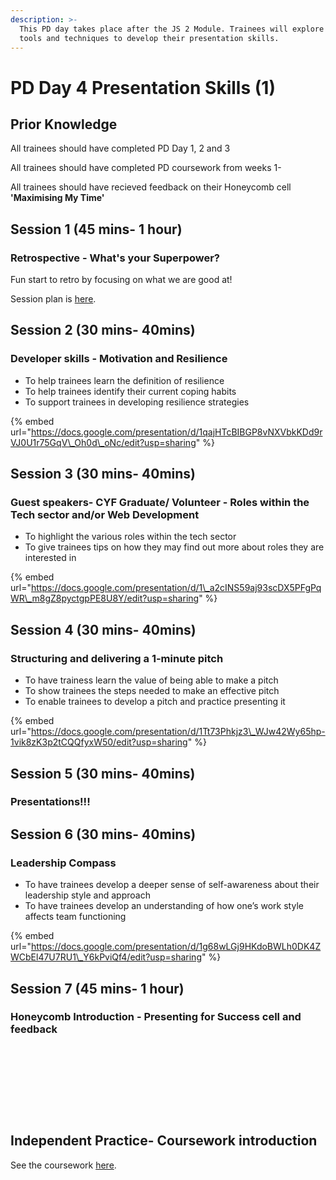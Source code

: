 ```yaml
---
description: >-
  This PD day takes place after the JS 2 Module. Trainees will explore various
  tools and techniques to develop their presentation skills.
---
```


# PD Day 4 Presentation Skills \(1\)

## Prior Knowledge  

All trainees should have completed PD Day 1, 2 and 3

All trainees should have completed PD coursework from weeks 1-

All trainees should have recieved feedback on their Honeycomb cell **'Maximising My Time'** 

## Session 1 \(45 mins- 1 hour\)

### Retrospective - What's your Superpower?

Fun start to retro by focusing on what we are good at! 

Session plan is [here](https://personaldevelopment.codeyourfuture.io/sessions/js2-pd-day-4/retro-whats-your-superpower). 

## Session 2 \(30 mins- 40mins\)

### Developer skills - Motivation and Resilience

* To help trainees learn the definition of resilience
* To help trainees identify their current coping habits
* To support trainees in developing resilience strategies

{% embed url="https://docs.google.com/presentation/d/1qajHTcBIBGP8vNXVbkKDd9rVJ0U1r75GqV\_Oh0d\_oNc/edit?usp=sharing" %}



## Session 3 \(30 mins- 40mins\)

### Guest speakers- CYF Graduate/ Volunteer - Roles within the Tech sector and/or Web Development

* To highlight the various roles within the tech sector
* To give trainees tips on how they may find out more about roles they are interested in 

{% embed url="https://docs.google.com/presentation/d/1\_a2cINS59aj93scDX5PFgPqWR\_m8gZ8pyctgpPE8U8Y/edit?usp=sharing" %}



## Session 4 \(30 mins- 40mins\)

### Structuring and delivering a 1-minute pitch

* To have trainess learn the value of being able to make a pitch
* To show trainees the steps needed to make an effective pitch
* To enable trainees to develop a pitch and practice presenting it



{% embed url="https://docs.google.com/presentation/d/1Tt73Phkjz3\_WJw42Wy65hp-1vik8zK3p2tCQQfyxW50/edit?usp=sharing" %}





## Session 5 \(30 mins- 40mins\)

### Presentations!!! 







## Session 6 \(30 mins- 40mins\)

### Leadership Compass

* To have trainees develop a deeper sense of self-awareness about their leadership style and approach
* To have trainees develop an understanding of how one’s work style affects team functioning



{% embed url="https://docs.google.com/presentation/d/1g68wLGj9HKdoBWLh0DK4ZWCbEl47U7RU1\_Y6kPviQf4/edit?usp=sharing" %}



## Session 7 \(45 mins- 1 hour\)‌

### Honeycomb Introduction - Presenting for Success cell and feedback <a id="honeycomb-introduction-maximising-my-time-cell-and-feedback"></a>

​

​

​

​‌

## Independent Practice- Coursework introduction ‌ <a id="independent-practice-coursework-introduction"></a>

See the coursework [here](https://personaldevelopment.codeyourfuture.io/sessions/js2-pd-day-4/coursework).

